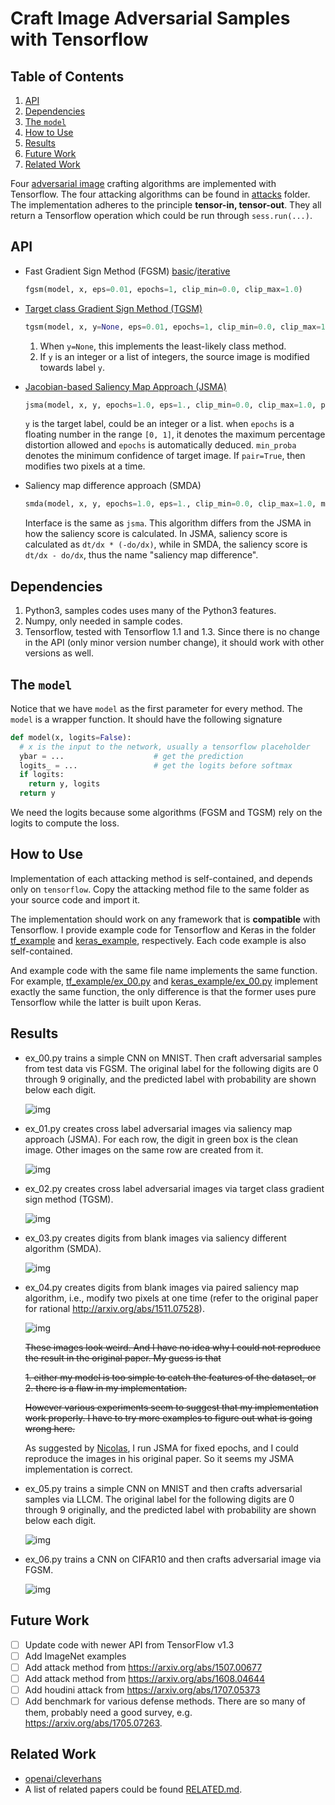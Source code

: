 Craft Image Adversarial Samples with Tensorflow
===============================================

## Table of Contents

1. [API](#api)
2. [Dependencies](#dependencies)
3. [The `model`](#the-model)
4. [How to Use](#how-to-use)
5. [Results](#results)
6. [Future Work](#future-work)
7. [Related Work](#related-work)

Four [adversarial image](https://arxiv.org/abs/1312.6199) crafting algorithms are implemented with Tensorflow.
The four attacking algorithms can be found in [attacks](attacks) folder.  The
implementation adheres to the principle **tensor-in, tensor-out**.  They all
return a Tensorflow operation which could be run through `sess.run(...)`.

## API

- Fast Gradient Sign Method (FGSM) [basic](https://arxiv.org/abs/1412.6572/)/[iterative](https://arxiv.org/abs/1607.02533)

  ```python
  fgsm(model, x, eps=0.01, epochs=1, clip_min=0.0, clip_max=1.0)
  ```

- [Target class Gradient Sign Method (TGSM)](https://arxiv.org/abs/1607.02533)

  ```python
  tgsm(model, x, y=None, eps=0.01, epochs=1, clip_min=0.0, clip_max=1.0)
  ```

  1. When `y=None`, this implements the least-likely class method.
  2. If `y` is an integer or a list of integers, the source image is modified
     towards label `y`.
- [Jacobian-based Saliency Map Approach (JSMA)](https://arxiv.org/abs/1511.07528)

  ```python
  jsma(model, x, y, epochs=1.0, eps=1., clip_min=0.0, clip_max=1.0, pair=False, min_proba=0.0)
  ```

  `y` is the target label, could be an integer or a list.  when `epochs` is a
  floating number in the range `[0, 1]`, it denotes the maximum percentage
  distortion allowed and `epochs` is automatically deduced.  `min_proba` denotes
  the minimum confidence of target image.  If `pair=True`, then modifies two
  pixels at a time.

- Saliency map difference approach (SMDA)
  ```python
  smda(model, x, y, epochs=1.0, eps=1., clip_min=0.0, clip_max=1.0, min_proba=0.0)
  ```

  Interface is the same as `jsma`.  This algorithm differs from the JSMA in how
  the saliency score is calculated.  In JSMA, saliency score is calculated as
  `dt/dx * (-do/dx)`, while in SMDA, the saliency score is `dt/dx - do/dx`, thus
  the name "saliency map difference".

## Dependencies

1. Python3, samples codes uses many of the Python3 features.
2. Numpy, only needed in sample codes.
3. Tensorflow, tested with Tensorflow 1.1 and 1.3.  Since there is no change in
   the API (only minor version number change), it should work with other
   versions as well.

## The `model`

Notice that we have `model` as the first parameter for every method.  The
`model` is a wrapper function.  It should have the following signature

```python
def model(x, logits=False):
  # x is the input to the network, usually a tensorflow placeholder
  ybar = ...                    # get the prediction
  logits_ = ...                 # get the logits before softmax
  if logits:
    return y, logits
  return y
```

We need the logits because some algorithms (FGSM and TGSM) rely on the logits to
compute the loss.

## How to Use

Implementation of each attacking method is self-contained, and depends only on
`tensorflow`.  Copy the attacking method file to the same folder as your source
code and import it.

The implementation should work on any framework that is **compatible** with
Tensorflow.  I provide example code for Tensorflow and Keras in the folder
[tf_example](./tf_example) and [keras_example](./keras_example), respectively.  Each code example is also
self-contained.

And example code with the same file name implements the same function.  For
example, [tf_example/ex_00.py](tf_example/ex_00.py) and [keras_example/ex_00.py](keras_example/ex_00.py) implement
exactly the same function, the only difference is that the former uses pure
Tensorflow while the latter is built upon Keras.

## Results

- ex_00.py trains a simple CNN on MNIST.  Then craft adversarial samples from
  test data vis FGSM.  The original label for the following digits are 0 through
  9 originally, and the predicted label with probability are shown below each
  digit.

  ![img](img/ex_00.png)

- ex_01.py creates cross label adversarial images via saliency map approach
  (JSMA).  For each row, the digit in green box is the clean image.  Other
  images on the same row are created from it.

  ![img](img/ex_01.png)

- ex_02.py creates cross label adversarial images via target class gradient sign
  method (TGSM).

  ![img](img/ex_02.png)

- ex_03.py creates digits from blank images via saliency different algorithm
  (SMDA).

  ![img](img/ex_03.png)

- ex_04.py creates digits from blank images via paired saliency map algorithm,
  i.e., modify two pixels at one time (refer to the original paper for rational
  http://arxiv.org/abs/1511.07528).

  ![img](img/ex_04.png)

  ~~These images look weird.  And I have no idea why I could not reproduce the
  result in the original paper.  My guess is that~~

  ~~1. either my model is too simple to catch the features of the dataset, or~~
  ~~2. there is a flaw in my implementation.~~

  ~~However various experiments seem to suggest that my implementation work
  properly.  I have to try more examples to figure out what is going wrong
  here.~~

  As suggested by [Nicolas](https://papernot.fr/), I run JSMA for fixed epochs, and I could
  reproduce the images in his original paper.  So it seems my JSMA
  implementation is correct.

- ex_05.py trains a simple CNN on MNIST and then crafts adversarial samples via
  LLCM.  The original label for the following digits are 0 through 9 originally,
  and the predicted label with probability are shown below each digit.

  ![img](img/ex_05.png)

- ex_06.py trains a CNN on CIFAR10 and then crafts adversarial image via FGSM.

  ![img](img/ex_06.png)

## Future Work

- [ ] Update code with newer API from TensorFlow v1.3
- [ ] Add ImageNet examples
- [ ] Add attack method from https://arxiv.org/abs/1507.00677
- [ ] Add attack method from https://arxiv.org/abs/1608.04644
- [ ] Add houdini attack from https://arxiv.org/abs/1707.05373
- [ ] Add benchmark for various defense methods.  There are so many of them,
  probably need a good survey, e.g. https://arxiv.org/abs/1705.07263.

## Related Work

- [openai/cleverhans](https://github.com/openai/cleverhans)
- A list of related papers could be found [RELATED.md](./RELATED.md).
